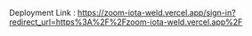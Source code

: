 Deployment Link : https://zoom-iota-weld.vercel.app/sign-in?redirect_url=https%3A%2F%2Fzoom-iota-weld.vercel.app%2F
